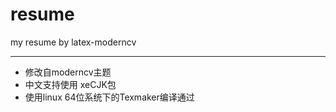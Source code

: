 # resume
my resume  by latex-moderncv
***

* 修改自moderncv主题
* 中文支持使用 xeCJK包
* 使用linux 64位系统下的Texmaker编译通过
